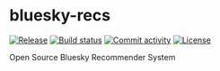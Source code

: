 # bluesky-recs

[![Release](https://img.shields.io/github/v/release/jakemannix/bluesky-recs)](https://img.shields.io/github/v/release/jakemannix/bluesky-recs)
[![Build status](https://img.shields.io/github/actions/workflow/status/jakemannix/bluesky-recs/main.yml?branch=main)](https://github.com/jakemannix/bluesky-recs/actions/workflows/main.yml?query=branch%3Amain)
[![Commit activity](https://img.shields.io/github/commit-activity/m/jakemannix/bluesky-recs)](https://img.shields.io/github/commit-activity/m/jakemannix/bluesky-recs)
[![License](https://img.shields.io/github/license/jakemannix/bluesky-recs)](https://img.shields.io/github/license/jakemannix/bluesky-recs)

Open Source Bluesky Recommender System
